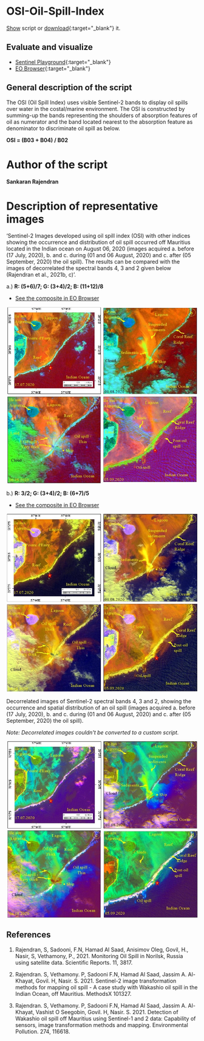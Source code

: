 # OSI-Oil-Spill-Index

<a href="#" id='togglescript'>Show</a> script or [download](script.js){:target="_blank"} it.
<div id='script_view' style="display:none">
{% highlight javascript %}
      {% include_relative script.js %}
{% endhighlight %}
</div>

## Evaluate and visualize
 - [Sentinel Playground](https://apps.sentinel-hub.com/sentinel-playground/?source=S2L2A&lat=-20.43437229834543&lng=57.740750312805176&zoom=14&preset=CUSTOM&layers=B01,B02,B03&maxcc=21&gain=1.0&gamma=1.7&time=2020-02-01%7C2020-08-06&atmFilter=&showDates=false&evalscript=Ly8gT2lsIFNwaWxsIEluZGV4IGluIGdyYXlzY2FsZQpsZXQgT1NJID0gKEIwMyArIEIwNCkgLyBCMDI7CnJldHVybiBbT1NJLzNdCgovLyBSR0IgdmlzdWFsaXphdGlvbiBhKQovKgpsZXQgUiA9IChCMDUrQjA2KS9CMDcKbGV0IEcgPSAoQjAzK0IwNCkvQjAyCmxldCBCID0gKEIxMStCMTIpL0IwOApyZXR1cm4gW1IvMywgRy8zLCBCLzNdCiovCgovLyBSR0IgdmlzdWFsaXphdGlvbiBiKQovKgpsZXQgUiA9IChCMDMvQjAyKQpsZXQgRyA9IChCMDMrQjA0KS9CMDIKbGV0IEIgPSAoQjA2K0IwNykvQjA1CnJldHVybiBbUi8zLCBHLzMsIEIvM10KKi8%3D){:target="_blank"}    
 - [EO Browser](https://sentinelshare.page.link/EpXM){:target="_blank"} 

## General description of the script

The OSI (Oil Spill Index) uses visible Sentinel-2 bands to display oil spills over water in the costal/marine environment. The OSI is constructed by summing-up the bands representing the shoulders of absorption features of oil as numerator and the band located nearest to the absorption feature as denominator to discriminate oil spill as below.

**OSI = (B03 + B04) / B02**

# Author of the script

**Sankaran Rajendran**

# Description of representative images

‘Sentinel-2 Images developed using oil spill index (OSI) with other indices showing the occurrence and distribution of oil spill occurred off Mauritius located in the Indian ocean on August 06, 2020 (images acquired a. before (17 July, 2020), b. and c. during (01 and 06 August, 2020) and c. after (05 September, 2020) the oil spill). The results can be compared with the images of decorrelated the spectral bands 4, 3 and 2 given below (Rajendran et al., 2021b, c)’.

a.) **R: (5+6)/7; G: (3+4)/2; B: (11+12)/8** 
- [See the composite in EO Browser](https://sentinelshare.page.link/mvBh)

![Sentinel-2 Image using OSI](images/1.jpg)

b.) **R: 3/2; G: (3+4)/2; B: (6+7)/5**

- [See the composite in EO Browser](https://sentinelshare.page.link/itDT)

![Sentinel-2 Image using OSI](images/2.jpg)

Decorrelated images of Sentinel-2  spectral bands 4, 3 and 2, showing the occurrence and spatial distribution of an oil spill (images acquired a. before (17 July, 2020), b. and c. during (01 and 06 August, 2020) and c. after (05 September, 2020) the oil spill).

_Note: Decorrelated images couldn't be converted to a custom script._

![Sentinel-2 Image using OSI](images/3.jpg)

## References
1.	Rajendran, S, Sadooni, F.N, Hamad Al Saad, Anisimov Oleg, Govil, H., Nasir, S, Vethamony, P., 2021. Monitoring Oil Spill in Norilsk, Russia using satellite data. Scientific Reports. 11, 3817.

2.	Rajendran. S, Vethamony. P, Sadooni F.N, Hamad Al Saad, Jassim A. Al-Khayat, Govil. H, Nasir. S. 2021. Sentinel-2 image transformation methods for mapping oil spill - A case study with Wakashio oil spill in the Indian Ocean, off Mauritius. MethodsX 101327.

3.	Rajendran. S, Vethamony. P, Sadooni F.N, Hamad Al Saad, Jassim A. Al-Khayat, Vashist O Seegobin, Govil. H, Nasir. S. 2021. Detection of Wakashio oil spill off Mauritius using Sentinel-1 and 2 data: Capability of sensors, image transformation methods and mapping. Environmental Pollution. 274, 116618.
